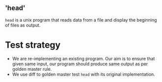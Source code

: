 ## 'head'
`head` is a unix program that reads data from a file and display the beginning of files as output.

# Test strategy
- We are re-implementing an existing program. Our aim is to ensure that given same input, our program should produce same output as per golden master rule.
- We use diff to golden master test `head` with its original implementation.
